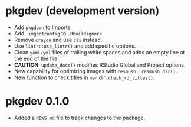 # pkgdev (development version)

-   Add `pkgdown` to Imports
-   Add `.imgbotconfig` to `.Rbuildignore`.
-   Remove `crayon` and use `cli` instead.
-   Use `lintr::use_lintr()` and add specific options.
-   Clean `yaml/yml` files of trailing white spaces and adds an empty line at
    the end of the file
-   **CAUTION**: `update_docs()` modifies RStudio Global and Project options.
-   New capability for optimizing images with `resmush::resmush_dir()`.
-   New function to check titles in `man` dir: `check_rd_titles()`.

# pkgdev 0.1.0

-   Added a `NEWS.md` file to track changes to the package.
